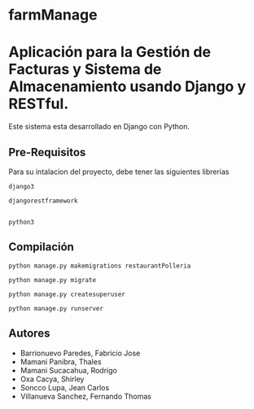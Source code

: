 # farmManage
# Aplicación para la Gestión de Facturas y Sistema de Almacenamiento usando Django y RESTful.
Este sistema esta desarrollado en Django con Python.

## Pre-Requisitos
Para su intalacion del proyecto, debe tener las siguientes librerias
```
django3

djangorestframework


python3

```

## Compilación

```
python manage.py makemigrations restaurantPolleria

python manage.py migrate

python manage.py createsuperuser

python manage.py runserver

```

## Autores

- Barrionuevo Paredes, Fabricio Jose
- Mamani Panibra, Thales 
- Mamani Sucacahua, Rodrigo
- Oxa Cacya, Shirley
- Soncco Lupa, Jean Carlos
- Villanueva Sanchez, Fernando Thomas
